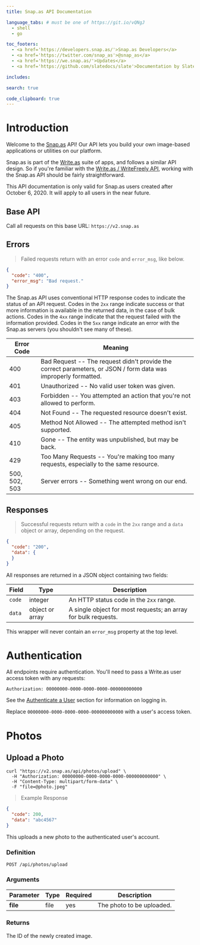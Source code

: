 ```yaml
---
title: Snap.as API Documentation

language_tabs: # must be one of https://git.io/vQNgJ
  - shell
  - go

toc_footers:
  - <a href='https://developers.snap.as/'>Snap.as Developers</a>
  - <a href='https://twitter.com/snap_as'>@snap_as</a>
  - <a href='https://we.snap.as/'>Updates</a>
  - <a href='https://github.com/slatedocs/slate'>Documentation by Slate</a>

includes:

search: true

code_clipboard: true
---
```


# Introduction

Welcome to the [Snap.as](https://snap.as) API! Our API lets you build your own image-based applications or utilities on our platform.

Snap.as is part of the [Write.as](https://write.as) suite of apps, and follows a similar API design. So if you're familiar with the [Write.as / WriteFreely API](https://developers.write.as/docs/api/), working with the Snap.as API should be fairly straightforward.

<aside class="notice">
This API documentation is only valid for Snap.as users created after October 6, 2020. It will apply to all users in the near future.
</aside>

## Base API

Call all requests on this base URL: `https://v2.snap.as`

## Errors

> Failed requests return with an error `code` and `error_msg`, like below.

```json
{
  "code": "400",
  "error_msg": "Bad request."
}
```

The Snap.as API uses conventional HTTP response codes to indicate the status of an API request. Codes in the `2xx` range indicate success or that more information is available in the returned data, in the case of bulk actions.
Codes in the `4xx` range indicate that the request failed with the information provided. Codes in the `5xx` range indicate an error with the Snap.as servers (you shouldn't see many of these).

Error Code | Meaning
---------- | -------
400 | Bad Request -- The request didn't provide the correct parameters, or JSON / form data was improperly formatted.
401 | Unauthorized -- No valid user token was given.
403 | Forbidden -- You attempted an action that you're not allowed to perform.
404 | Not Found -- The requested resource doesn't exist.
405 | Method Not Allowed -- The attempted method isn't supported.
410 | Gone -- The entity was unpublished, but may be back.
429 | Too Many Requests -- You're making too many requests, especially to the same resource.
500, 502, 503 | Server errors -- Something went wrong on our end.

## Responses

> Successful requests return with a `code` in the `2xx` range and a `data` object or array, depending on the request.

```json
{
  "code": "200",
  "data": {
  }
}
```

All responses are returned in a JSON object containing two fields:

Field | Type | Description
----- | ---- | -----------
`code` | integer | An HTTP status code in the `2xx` range.
`data` | object or array | A single object for most requests; an array for bulk requests.

This wrapper will never contain an `error_msg` property at the top level.

# Authentication

All endpoints require authentication. You'll need to pass a Write.as user access token with any requests:

`Authorization: 00000000-0000-0000-0000-000000000000`

See the [Authenticate a User](https://developers.write.as/docs/api/#authenticate-a-user) section for information on logging in.

<aside class="notice">
Replace <code>00000000-0000-0000-0000-000000000000</code> with a user's access token.
</aside>

# Photos

## Upload a Photo

```shell
curl "https://v2.snap.as/api/photos/upload" \
  -H "Authorization: 00000000-0000-0000-0000-000000000000" \
  -H "Content-Type: multipart/form-data" \
  -F "file=@photo.jpeg"
```

> Example Response

```json
{
  "code": 200,
  "data": "abc4567"
}
```

This uploads a new photo to the authenticated user's account.

### Definition

`POST /api/photos/upload`

### Arguments

Parameter | Type | Required | Description
--------- | ---- | -------- | -----------
**file** | file | yes | The photo to be uploaded.

### Returns

The ID of the newly created image.
